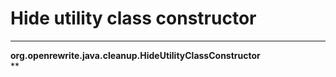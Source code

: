 # Hide utility class constructor

---
**org.openrewrite.java.cleanup.HideUtilityClassConstructor**  
**
